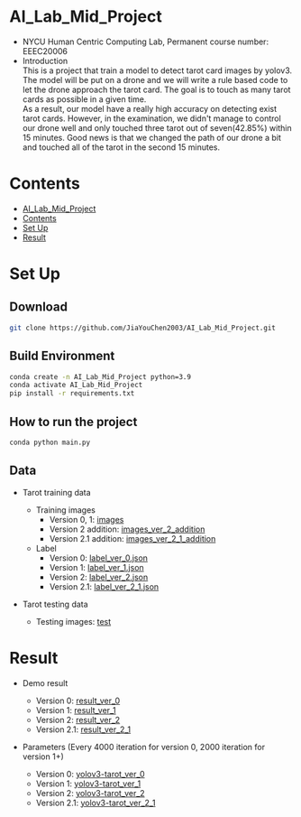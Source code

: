 # AI_Lab_Mid_Project
* NYCU Human Centric Computing Lab, Permanent course number: EEEC20006
* Introduction \
This is a project that train a model to detect tarot card images by yolov3. The model will be put on a drone and we will write a rule based code to let the drone approach the tarot card. The goal is to touch as many tarot cards as possible in a given time. \
As a result, our model have a really high accuracy on detecting exist tarot cards. However, in the examination, we didn't manage to control our drone well and only touched three tarot out of seven(42.85%) within 15 minutes. Good news is that we changed the path of our drone a bit and touched all of the tarot in the second 15 minutes.

# Contents
- [AI_Lab_Mid_Project](#AI_Lab_Mid_Project)
- [Contents](#contents)
- [Set Up](#set-up)
- [Result](#result)

# Set Up
## Download
```bash
git clone https://github.com/JiaYouChen2003/AI_Lab_Mid_Project.git
```

## Build Environment
```bash
conda create -n AI_Lab_Mid_Project python=3.9
conda activate AI_Lab_Mid_Project
pip install -r requirements.txt
```

## How to run the project
```bash
conda python main.py
```
## Data
* Tarot training data
    * Training images
        * Version 0, 1: [images](https://drive.google.com/drive/folders/1BFJMue5FtOIt0e_bLsHMeyu8z_tA4O0I?usp=share_link)
        * Version 2 addition: [images_ver_2_addition](https://drive.google.com/drive/folders/10XiLDAtooAQ9CZxXtXsQih4YjWQZyGCT?usp=share_link)
        * Version 2.1 addition: [images_ver_2_1_addition](https://drive.google.com/drive/folders/18ey2_-nPYCYvQaNcwsVYy1dDCwLvBzlg?usp=share_link)
    * Label
        * Version 0: [label_ver_0.json](https://github.com/JiaYouChen2003/AI_Lab_Mid_Project/blob/main/label_ver_0.json)
        * Version 1: [label_ver_1.json](https://github.com/JiaYouChen2003/AI_Lab_Mid_Project/blob/main/label_ver_1.json)
        * Version 2: [label_ver_2.json](https://github.com/JiaYouChen2003/AI_Lab_Mid_Project/blob/main/label_ver_2.json)
        * Version 2.1: [label_ver_2_1.json](https://github.com/JiaYouChen2003/AI_Lab_Mid_Project/blob/main/label_ver_2_1.json)

* Tarot testing data
    * Testing images: [test](https://github.com/JiaYouChen2003/AI_Lab_Mid_Project/tree/main/test)

# Result
* Demo result
    * Version 0: [result_ver_0](https://drive.google.com/drive/folders/1g6QE5VcyqOrFM5HKEzxqlj68vcRl8q3j?usp=share_link)
    * Version 1: [result_ver_1](https://drive.google.com/drive/folders/17TMprYuh2DJhv-xlS29298bXUG4V267P?usp=share_link)
    * Version 2: [result_ver_2](https://drive.google.com/drive/folders/1WFDcuwVjz-ZllDl45lkpUicRNYy1wcI2?usp=share_link)
    * Version 2.1: [result_ver_2_1](https://drive.google.com/drive/folders/1VtJWozpOOfCzkSotBhqxIrJTttQ1iLpS?usp=share_link)

* Parameters (Every 4000 iteration for version 0, 2000 iteration for version 1+)
    * Version 0: [yolov3-tarot_ver_0](https://drive.google.com/drive/folders/1SGLNG7v6cUEk-Vg1J3dInoE5dQisV2D4?usp=share_link)
    * Version 1: [yolov3-tarot_ver_1](https://drive.google.com/drive/folders/1-2c_ezBrYirREqDodJPvdFk4Kl-utPXZ?usp=share_link)
    * Version 2: [yolov3-tarot_ver_2](https://drive.google.com/drive/folders/1X7UxVG6G4uDgO6lCyYG2NalGLM4YUanX?usp=share_link)
    * Version 2.1: [yolov3-tarot_ver_2_1](https://drive.google.com/drive/folders/1UHJpzq_wa60444w-sEavWkIFUyBoahmD?usp=share_link)